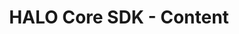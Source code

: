 ---
title: HALO Core SDK - Content
keywords: ios
last_updated: February 6, 2017
tags: [core, content]
sidebar: ios_sidebar
permalink: ios_content_overview.html
folder: ios
---